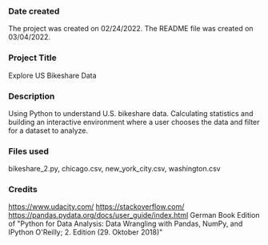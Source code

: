 ### Date created
The project was created on 02/24/2022. The README file was created on 03/04/2022.

### Project Title
Explore US Bikeshare Data

### Description
Using Python to understand U.S. bikeshare data. 
Calculating statistics and building an interactive environment where a user chooses the data and filter for a dataset to analyze.

### Files used
bikeshare_2.py, chicago.csv, new_york_city.csv, washington.csv

### Credits
https://www.udacity.com/
https://stackoverflow.com/
https://pandas.pydata.org/docs/user_guide/index.html
German Book Edition of "Python for Data Analysis: Data Wrangling with Pandas, NumPy, and IPython O'Reilly; 2. Edition (29. Oktober 2018)"